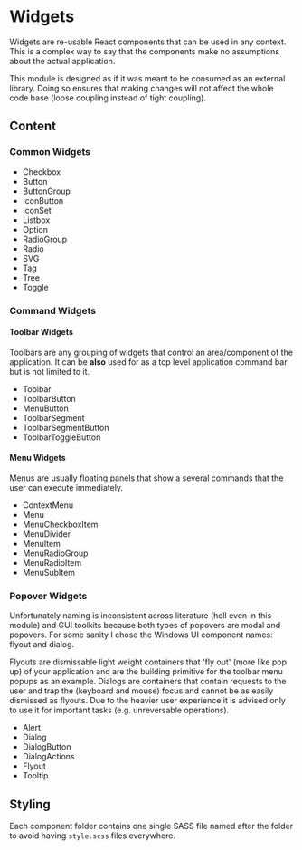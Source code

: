# Widgets

Widgets are re-usable React components that can be used in any context. This is a complex way to say that the components make no assumptions about the actual application.

This module is designed as if it was meant to be consumed as an external library. Doing so ensures that making changes will not affect the whole code base (loose coupling instead of tight coupling).

## Content

### Common Widgets

- Checkbox
- Button
- ButtonGroup
- IconButton
- IconSet
- Listbox
- Option
- RadioGroup
- Radio
- SVG
- Tag
- Tree
- Toggle

### Command Widgets

#### Toolbar Widgets

Toolbars are any grouping of widgets that control an area/component of the application. It can be **also** used for as a top level application command bar but is not limited to it.

- Toolbar
- ToolbarButton
- MenuButton
- ToolbarSegment
- ToolbarSegmentButton
- ToolbarToggleButton

#### Menu Widgets

Menus are usually floating panels that show a several commands that the user can execute immediately.

- ContextMenu
- Menu
- MenuCheckboxItem
- MenuDivider
- MenuItem
- MenuRadioGroup
- MenuRadioItem
- MenuSubItem

### Popover Widgets

Unfortunately naming is inconsistent across literature (hell even in this module) and GUI toolkits because both types of popovers are modal and popovers. For some sanity I chose the Windows UI component names: flyout and dialog.

Flyouts are dismissable light weight containers that 'fly out' (more like pop up) of your application and are the building primitive for the toolbar menu popups as an example.
Dialogs are containers that contain requests to the user and trap the (keyboard and mouse) focus and cannot be as easily dismissed as flyouts. Due to the heavier user experience it is advised only to use it for important tasks (e.g. unreversable operations).

- Alert
- Dialog
- DialogButton
- DialogActions
- Flyout
- Tooltip

## Styling

Each component folder contains one single SASS file named after the folder to avoid having `style.scss` files everywhere.
